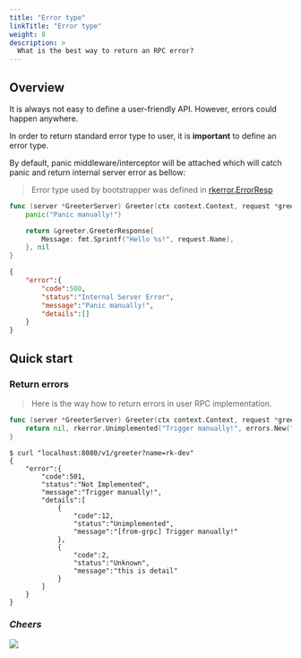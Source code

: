 ```yaml
---
title: "Error type"
linkTitle: "Error type"
weight: 8
description: >
  What is the best way to return an RPC error?
---
```


## Overview
It is always not easy to define a user-friendly API. However, errors could happen anywhere. 

In order to return standard error type to user, it is **important** to define an error type.

By default, panic middleware/interceptor will be attached which will catch panic and return internal server error as bellow:

> Error type used by bootstrapper was defined in [rkerror.ErrorResp](https://github.com/rookie-ninja/rk-common/blob/master/error/error.go)

```go
func (server *GreeterServer) Greeter(ctx context.Context, request *greeter.GreeterRequest) (*greeter.GreeterResponse, error) {
	panic("Panic manually!")

	return &greeter.GreeterResponse{
		Message: fmt.Sprintf("Hello %s!", request.Name),
	}, nil
}
```

```json
{
    "error":{
        "code":500,
        "status":"Internal Server Error",
        "message":"Panic manually!",
        "details":[]
    }
}
```

## Quick start
### Return errors
> Here is the way how to return errors in user RPC implementation.

```go
func (server *GreeterServer) Greeter(ctx context.Context, request *greeter.GreeterRequest) (*greeter.GreeterResponse, error) {
	return nil, rkerror.Unimplemented("Trigger manually!", errors.New("this is detail")).Err()
}
```
```shell script
$ curl "localhost:8080/v1/greeter?name=rk-dev"
{
    "error":{
        "code":501,
        "status":"Not Implemented",
        "message":"Trigger manually!",
        "details":[
            {
                "code":12,
                "status":"Unimplemented",
                "message":"[from-grpc] Trigger manually!"
            },
            {
                "code":2,
                "status":"Unknown",
                "message":"this is detail"
            }
        ]
    }
}
```

### _**Cheers**_
![](/bootstrapper/user-guide/cheers.png)

